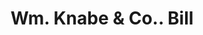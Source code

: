 ---
doi: 10.7916/D8Q541KT
date_other: '1880'
date_other_textual: 1880-1889
form: printed ephemera
genre:
- Invoices
name:
- Wm. Knabe & Co.
object_in_context_url: https://biggert.cul.columbia.edu/items/view/ave_biggert_00107
subject_hierarchical_geographic:
- Washington, District of Columbia, United States
subject_name:
- Wm. Knabe & Co.
title: Wm. Knabe & Co.. Bill
sort_title: Wm. Knabe & Co.. Bill
call_number: ave_biggert_00107
coordinates:
- 38.90472222222222,-77.01638888888888
pid: ave_biggert_00107
identifiers: ave_biggert_00107
canvas_id: ldpd:395382
permalink: "/items/ave_biggert_00107/"
layout: iiif-image-page
---